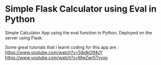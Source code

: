 # Simple Flask Calculator using Eval in Python
Simple Calculator App using the eval function in Python. Deployed on the server using Flask.

Some great tutorials that I learnt coding for this app are :
https://www.youtube.com/watch?v=5jbdkOlf4cY
https://www.youtube.com/watch?v=MwZwr5Tvyxo

